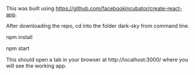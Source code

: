 This was built using https://github.com/facebookincubator/create-react-app.

After downloading the repo, cd into the folder dark-sky from command line.

npm install

npm start

This should open a tab in your browser at http://localhost:3000/ where you will see the working app.